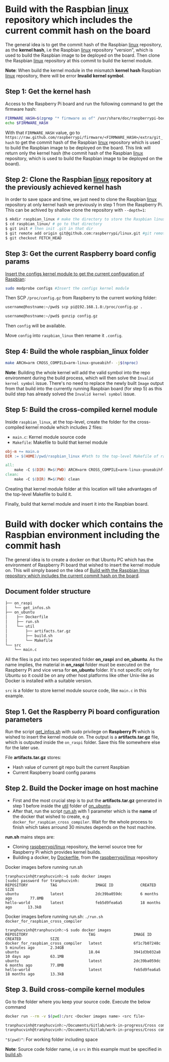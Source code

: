 # Build with the Raspbian [linux](https://github.com/raspberrypi/linux) repository which includes the current commit hash on the board

The general idea is to get the commit hash of the Raspbian [linux](https://github.com/raspberrypi/linux) repository, as the **kernel hash**, i.e the Raspbian [linux](https://github.com/raspberrypi/linux) repository "version", which is used to build the Raspbian image to be deployed on the board. Then clone the Raspbian [linux](https://github.com/raspberrypi/linux) repository at this commit to build the kernel module.

**Note**: When build the kernel module in the mismatch **kernel hash** Raspbian [linux](https://github.com/raspberrypi/linux) repository, there will be error **Invalid kernel symbol**.

## Step 1: Get the kernel hash

Access to the Raspberry Pi board and run the following command to get the firmware hash:
```sh
FIRMWARE_HASH=$(zgrep "* firmware as of" /usr/share/doc/raspberrypi-bootloader/changelog.Debian.gz | head -1 | awk '{ print $5 }')
echo $FIRMWARE_HASH
```

With that ``FIRMWARE_HASH`` value, go to ``https://raw.github.com/raspberrypi/firmware/<FIRMWARE_HASH>/extra/git_hash`` to get the commit hash of the Raspbian [linux](https://github.com/raspberrypi/linux) repository which is used to build the Raspbian image to be deployed on the board. This link will return only the kernel hash (the commit hash of the Raspbian [linux](https://github.com/raspberrypi/linux) repository, which is used to build the Raspbian image to be deployed on the board).

## Step 2: Clone the Raspbian [linux](https://github.com/raspberrypi/linux) repository at the previously achieved kernel hash

In order to save space and time, we just need to clone the Raspbian [linux](https://github.com/raspberrypi/linux) repository at only kernel hash we previously in step 1 from the Raspberry Pi. This can be achived by shallow clone the repository with ``--depth=1``:

```sh
$ mkdir raspbian_linux # make the directory to store the Raspbian linux repository
$ cd raspbian_linux/ # go to that directory
$ git init # then init .git in that dir
$ git remote add origin git@github.com:raspberrypi/linux.git #git remote add origin <url>
$ git checkout FETCH_HEAD
```
## Step 3: Get the current Raspberry board config params

[Insert the configs kernel module to get the current configuration of Raspbian](https://github.com/TranPhucVinh/Raspberry-Pi-GNU/blob/bcfe052d396373da2658d2fec8faaaefd4fe85e8/Kernel/README.md#kconfig-configs-kernel-module-which-stores-raspbian-configuration):
```sh
sudo modprobe configs #Insert the configs kernel module
```
Then SCP ``/proc/config.gz`` from Raspberry to the current working folder:
```sh
username@hostname:~/pwd$ scp pi@192.168.1.8:/proc/config.gz .
```
```sh
username@hostname:~/pwd$ gunzip config.gz
```
Then ``config`` will be available.

Move ``config`` into ``raspbian_linux`` then rename it ``.config``.
## Step 4: Build the whole raspbian_linux folder

```sh
make ARCH=arm CROSS_COMPILE=arm-linux-gnueabihf- -j$(nproc)
```
**Note**: Building the whole kernel will add the valid symbol into the repo environment during the build process, which will then solve the ``Invalid kernel symbol`` issue. There's no need to replace the newly built ``Image`` output from that build into the currently running Raspbian board (for step 5) as this build step has already solved the ``Invalid kernel symbol`` issue.
## Step 5: Build the cross-compiled kernel module

Inside ``raspbian_linux``, at the top-level, create the folder for the cross-compiled kernel module which includes 2 files:
* ``main.c``: Kernel module source code
* ``Makefile``: Makefile to build that kernel module

```Makefile
obj-m += main.o
DIR := $(HOME)/pwd/raspbian_linux #Path to the top-level Makefile of raspbian_linux, which is used to build the kernel

all:
	make -C $(DIR) M=$(PWD) ARCH=arm CROSS_COMPILE=arm-linux-gnueabihf- modules
clean:
	make -C $(DIR) M=$(PWD) clean
```

Creating that kernel module folder at this location will take advantages of the top-level Makefile to build it.

Finally, build that kernel module and insert it into the Raspbian board.

# Build with docker which contains the Raspbian environment including the commit hash
The general idea is to create a docker on that Ubuntu PC which has the environment of Raspberry Pi board that wished to insert the kernel module on. This will simply based on the idea of [Build with the Raspbian linux repository which includes the current commit hash on the board]().

## Document folder structure

```sh
├── on_raspi
│   └── get_infos.sh
├── on_ubuntu
│    ├── Dockerfile
│    ├── run.sh
│    └── util
│        ├── artifacts.tar.gz
│        ├── build.sh
│        └── Makefile
└── src
    └── main.c
```

All the files is put into two seperated folder **on_raspi** and **on_ubuntu**. As the name implies, the material in **on_raspi** folder must be executed on the Raspberry Pi and vice versa for **on_ubuntu** folder. It's not specific only for Ubuntu so it could be on any other host platforms like other Unix-like as Docker is installed with a suitable version.

``src`` is a folder to store kernel module source code, like ``main.c`` in this example.

## Step 1. Get the Raspberry Pi board configuration parameters

Run the script [get_infos.sh](on_raspi/get_infos.sh) with sudo privilege on **Raspberry Pi** which is wished to insert the kernel module on. The output is a **artifacts.tar.gz** file, which is outputed inside the ``on_raspi`` folder. Save this file somewhere else for the later use.

File **artifacts.tar.gz** stores:
* Hash value of current git repo built the current Raspbian
* Current Raspberry board config params

## Step 2. Build the Docker image on host machine

- First and the most crucial step is to put the **artifacts.tar.gz** generated in step 1 before inside the [util](on_ubuntu/util) folder of [on_ubuntu](on_ubuntu).
- After that, run the script [run.sh](on_ubuntu/run.sh) with 1 parameter which is the **name** of the docker that wished to create, e.g ``docker_for_raspbian_cross_compiler``. Wait for the whole process to finish which takes arround 30 minutes depends on the host machine.

**run.sh** mains steps are:
* Cloning [raspberrypi/linux](https://github.com/raspberrypi/linux) repository, the kernel source tree for Raspberry Pi which provides kernel builds.
* Building a docker, by [Dockerfile](on_ubuntu/Dockerfile), from the [raspberrypi/linux](https://github.com/raspberrypi/linux) repository

Docker images before running run.sh

```
tranphucvinh@tranphucvinh:~$ sudo docker images
[sudo] password for tranphucvinh: 
REPOSITORY          TAG                 IMAGE ID            CREATED             SIZE
ubuntu              latest              2dc39ba059dc        6 months ago        77.8MB
hello-world         latest              feb5d9fea6a5        18 months ago       13.3kB
```

Docker images before running run.sh: ``./run.sh docker_for_raspbian_cross_compiler``

```
tranphucvinh@tranphucvinh:~$ sudo docker images
REPOSITORY                           TAG                 IMAGE ID            CREATED             SIZE
docker_for_raspbian_cross_compiler   latest              6f1c7b07248c        5 minutes ago       2.34GB
ubuntu                               18.04               3941d3b032a8        10 days ago         63.1MB
ubuntu                               latest              2dc39ba059dc        6 months ago        77.8MB
hello-world                          latest              feb5d9fea6a5        18 months ago       13.3kB
```
## Step 3. Build cross-compile kernel modules

Go to the folder where you keep your source code. Execute the below command

```sh
docker run --rm -v $(pwd):/src <Docker images name> <src file>
```

```sh
tranphucvinh@tranphucvinh:~/Documents/Gitlab/work-in-progress/Cross compiler/$ cd src
tranphucvinh@tranphucvinh:~/Documents/Gitlab/work-in-progress/Cross compiler/src$ sudo docker run --rm -v "$(pwd)":/src docker_for_raspbian_cross_compiler main.c
```

``"$(pwd)"``: For working folder including space

**Note**: Source code folder name, i.e ``src`` in this example must be specified in [build.sh](on_ubuntu/util/build.sh).
